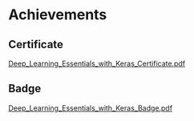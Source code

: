 

# Achievements
## Certificate
[Deep_Learning_Essentials_with_Keras_Certificate.pdf](https://prod-files-secure.s3.us-west-2.amazonaws.com/03e82b26-cccb-4906-bb56-adabcbdc0655/f5cf1405-8a02-49a4-beb6-3d50b033ba6e/Deep_Learning_Essentials_with_Keras_Certificate.pdf?X-Amz-Algorithm=AWS4-HMAC-SHA256&X-Amz-Content-Sha256=UNSIGNED-PAYLOAD&X-Amz-Credential=ASIAZI2LB466S2MS5CG3%2F20250201%2Fus-west-2%2Fs3%2Faws4_request&X-Amz-Date=20250201T031859Z&X-Amz-Expires=3600&X-Amz-Security-Token=IQoJb3JpZ2luX2VjEML%2F%2F%2F%2F%2F%2F%2F%2F%2F%2FwEaCXVzLXdlc3QtMiJGMEQCIBxo6IWE4xjAqM%2BIyXDY6f5j%2BYj1XcsK4odOd%2F0vP6GWAiBwBr10%2FfCaHpzA7karc0IBN9b7OEa0KgvtzvMmzK%2FsQiqIBAjK%2F%2F%2F%2F%2F%2F%2F%2F%2F%2F8BEAAaDDYzNzQyMzE4MzgwNSIMw997akDoa2qLmgONKtwDaeophpYupLklkwhWG9LMXpVtjiK7u6YsRav47qU3IltuHQrBd%2FQNsXhq93UCaAsTPKLbzOZx3P9hrasiGu43aqPj43iIJfQwWEC8qhHshm%2BHMWZVzexKNUM1F1KvQP%2F5apj90Ncv09PnMv0rHda0R0ACJjEGTV9pwtsKo6yrCilmyw%2ByEq9CRoYkI4sG5dYGVoHfThBk0mzne5p9vEn%2FBKvXJpnOWO4eYAAGTFjwdQlXYsOukQkcSBSVWjhdxKw0hjc6vYs7LZwaSv79WpZToa335hwFLOYCMpKMCoNNw3mRsA6XLcVvv4cxZdSD1mgJZIAxVfpKXbSDhtrAhw%2BvcZG%2BhUAX%2FjzMYkuFRG4y13YZxmglkGmAiEPqeUP0f9nAsxacZ4WosEOraIVSB%2BR0dkh3dvdD4n%2F96pg0fJefmpP0qtnWL6%2Bdvn81tMXD291PJmF0ncZTV9ej6QbtBtuwxsZWRiQb8RfALhgff7Dxzu8wEaGiMimkyDdufaPgpwt4DkrFokeQ2fGfHZvyImrjyCf5qpr9mC%2BFhGVZZFIpfDKIiBMc8Liz8qWJTg1M6sNiVJtoiMlbtCjmJPmwpTAkBp7l5CIIgw%2BdFbSDgtmoGRriDbVP9Ya41IokNucwz%2Bz1vAY6pgExboacjeLx%2Bze46Ahv03h8%2Fsv1zuhezwk0pUyoKXyAGirPE87RpmnH75vFP4xIvGxnxnIY%2FmIcnoVFVzV2VgddRHfdZDEGFKmPIUeAGTzQ6qdEYN3v%2Frk3B%2FYMkv2eDd59%2FhNk0iCguL3qoNqBkoD%2FJqHVko6vWzxwy2BwqSrhlmedx8AVgHzRRwhY7J7M8eCDgX2rKh8px9Ntmbw%2FW0anoN3cCXpC&X-Amz-Signature=17dccfba508b98b567f14f79c279ca8f42cfcc8585b03a9c38635989412d83a3&X-Amz-SignedHeaders=host&x-id=GetObject)
## Badge
[Deep_Learning_Essentials_with_Keras_Badge.pdf](https://prod-files-secure.s3.us-west-2.amazonaws.com/03e82b26-cccb-4906-bb56-adabcbdc0655/5c209097-6d96-477f-a031-edc11aa6225f/Deep_Learning_Essentials_with_Keras_Badge.pdf?X-Amz-Algorithm=AWS4-HMAC-SHA256&X-Amz-Content-Sha256=UNSIGNED-PAYLOAD&X-Amz-Credential=ASIAZI2LB466S2MS5CG3%2F20250201%2Fus-west-2%2Fs3%2Faws4_request&X-Amz-Date=20250201T031859Z&X-Amz-Expires=3600&X-Amz-Security-Token=IQoJb3JpZ2luX2VjEML%2F%2F%2F%2F%2F%2F%2F%2F%2F%2FwEaCXVzLXdlc3QtMiJGMEQCIBxo6IWE4xjAqM%2BIyXDY6f5j%2BYj1XcsK4odOd%2F0vP6GWAiBwBr10%2FfCaHpzA7karc0IBN9b7OEa0KgvtzvMmzK%2FsQiqIBAjK%2F%2F%2F%2F%2F%2F%2F%2F%2F%2F8BEAAaDDYzNzQyMzE4MzgwNSIMw997akDoa2qLmgONKtwDaeophpYupLklkwhWG9LMXpVtjiK7u6YsRav47qU3IltuHQrBd%2FQNsXhq93UCaAsTPKLbzOZx3P9hrasiGu43aqPj43iIJfQwWEC8qhHshm%2BHMWZVzexKNUM1F1KvQP%2F5apj90Ncv09PnMv0rHda0R0ACJjEGTV9pwtsKo6yrCilmyw%2ByEq9CRoYkI4sG5dYGVoHfThBk0mzne5p9vEn%2FBKvXJpnOWO4eYAAGTFjwdQlXYsOukQkcSBSVWjhdxKw0hjc6vYs7LZwaSv79WpZToa335hwFLOYCMpKMCoNNw3mRsA6XLcVvv4cxZdSD1mgJZIAxVfpKXbSDhtrAhw%2BvcZG%2BhUAX%2FjzMYkuFRG4y13YZxmglkGmAiEPqeUP0f9nAsxacZ4WosEOraIVSB%2BR0dkh3dvdD4n%2F96pg0fJefmpP0qtnWL6%2Bdvn81tMXD291PJmF0ncZTV9ej6QbtBtuwxsZWRiQb8RfALhgff7Dxzu8wEaGiMimkyDdufaPgpwt4DkrFokeQ2fGfHZvyImrjyCf5qpr9mC%2BFhGVZZFIpfDKIiBMc8Liz8qWJTg1M6sNiVJtoiMlbtCjmJPmwpTAkBp7l5CIIgw%2BdFbSDgtmoGRriDbVP9Ya41IokNucwz%2Bz1vAY6pgExboacjeLx%2Bze46Ahv03h8%2Fsv1zuhezwk0pUyoKXyAGirPE87RpmnH75vFP4xIvGxnxnIY%2FmIcnoVFVzV2VgddRHfdZDEGFKmPIUeAGTzQ6qdEYN3v%2Frk3B%2FYMkv2eDd59%2FhNk0iCguL3qoNqBkoD%2FJqHVko6vWzxwy2BwqSrhlmedx8AVgHzRRwhY7J7M8eCDgX2rKh8px9Ntmbw%2FW0anoN3cCXpC&X-Amz-Signature=64827362986588113c2f63e38aa31d199dda9da3c9d36981687fb930af350644&X-Amz-SignedHeaders=host&x-id=GetObject)
